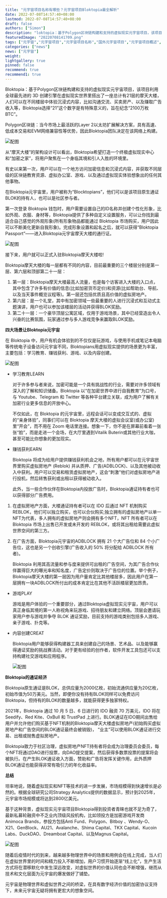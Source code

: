 ```yaml
---
title: "元宇宙项目名称有哪些？元宇宙项目Bloktopia最全解析"
date: 2022-07-08T14:57:40+08:00
lastmod: 2022-07-08T14:57:40+08:00
draft: false
authors: ["Simon"]
description: "loktopia：基于Polygon区块链构建和支持的虚拟现实元宇宙项目，该项目利用全球最先进的 3D 创建引擎在虚拟现实世界里搭出了一座总计有21层的摩天大楼，人们可以在不同楼层中体验沉浸式内容。"
featuredImage: "20220708141709.png"
tags: ["元宇宙","元宇宙项目","元宇宙项目名称","国外元宇宙项目","元宇宙项目概述","Bloktopia"]
categories: ["news"]
news: ["元宇宙"]
weight: 
lightgallery: true
pinned: false
recommend: true
recommend1: true
---
```


Bloktopia：基于Polygon区块链构建和支持的虚拟现实元宇宙项目，该项目利用全球最先进的 3D 创建引擎在虚拟现实世界里搭出了一座总计有21层的摩天大楼，人们可以在不同楼层中体验沉浸式内容，比如沟通交流、买卖房产、以及赚取广告收入等，Bloktopia选择“21”这个数字是有特殊意义的，旨在纪念“2100万枚BTC”。

Polygon区块链：当今市场上最活跃的Layer 2以太坊扩展解决方案，具有高速、低成本交易和EVM网络兼容性等优势，因此Bloktopia团队决定在该网络上构建。

![配图](20220708141629.png)

从“摩天大楼”的架构设计可以看出，Bloktopia希望打造一个终极虚拟现实中心和“加密之家”，将用户聚焦在一个身临其境和引人入胜的环境里。

有史以来第一次，用户可以在一个地方访问加密信息和沉浸式内容，并获取不同层级的区块链教育资源、虚拟办公室、游戏、以及通过虚拟现实体验想象出的任何其他事物。

在Bloktopia元宇宙里，用户被称为“Blocktopians”，他们可以是该项目原生通证BLOK的持有人，也可以是社区参与者。

第一次登录 Bloktopia 钱包时，用户需要设置自己的ID名称并创建个性化形象，比如外观、衣服、身材等，Bloktopia提供了多种自定义设置服务，可以让你找到最适合自己感觉的外观形象(所有形象物品都能通过 Bloktopia 市场购买，用户因此可以不断美化更新自我形象)。完成形象设置和起名之后，就可以获得“Bloktopia Passport”——进入Bloktopia元宇宙摩天大楼的通行证。

![配图](20220708141642.png)

接下来，用户就可以正式入驻Bloktopia摩天大楼啦!

Bloktopia摩天大楼的每一层都有不同的内容，目前最重要的三个楼层分别是第一层、第六层和顶部第二十一层：

1. 第一层：Bloktopia摩天大楼最高人流量，也是每个访客进入大楼的入口点，其中包含了许多有价值的信息(比如加密货币定价)和资源(比如帮助台、导航、以及当天事件概览议程等)。第一层还包括优质且高价值的虚拟房地产。
2. 第六层：是一个礼堂，其中有加密领域一些最重要的人进行沉浸式和互动式主题演讲，用户也可以参加该楼层的活动并获得BLOK奖励。
3. 第二十一层：一个豪华顶层公寓区域，仅用于游戏场景，其中已经营造出令人兴奋的比赛氛围，玩家通过参与多人游戏竞争来赢取BLOK奖励。

**四大场景让Bloktopia元宇宙**

在 Bloktopia 中，用户有机会体验到的不仅仅是玩游戏，与使用手机或笔记本电脑等传统电子设备访问元宇宙不同，Bloktopians用虚拟现实提供的场景更为丰富，主要包括：学习教育、赚钱获利、游戏、以及内容创建。

![配图](20220708141656.png)

- 学习教育LEARN

  对于许多参与者来说，加密可能是一个具有挑战性的行业，需要对许多领域有深入的了解和知识储备。Bloktopia 以“在加密世界中进行自我教育”为口号，与 Youtube、Telegram 和 Twitter 等各种平台建立关联，成为用户了解有关加密行业更多信息的开放中心。

  不仅如此，在 Bloktopia 的元宇宙里，远程会话可以变成交互式的、虚拟的“亲身体验”，同事们可以在 Bloktopia 摩天大楼的虚拟会议室(或办公室)里“开会”，而不用在 Zoom 电话里连接。想象一下，你不是在屏幕前看着一张张“脸”，而是走进一个会场，在大厅里遇到Vitalik Buterin或其他行业大咖，甚至可能比你想象的更加现实。

- 赚钱获利EARN

  Bloktopia 将成为给用户提供赚钱获利机会之地，所有用户都可以在元宇宙世界里购买虚拟房地产 (Reblok) 并从质押、广告(ADBLOCK)、以及其他被动收入中获利。用户可以交易和租赁虚拟房地产，这会“刺激”他们对虚拟房地产进行投机，然后转售获利或出租以获得被动收入。

  此外，当一些合作伙伴在Bloktopia内投放广告时，Bloktopia通证持有者也可以获得部分广告费用。

1. 在虚拟房地产方面，大楼通证持有者可以在 IDO 后通过 NFT 机制购买REBLOK，他们可以独立购买，也可以合伙购买;独立拥有的虚拟房地产以单一NFT为代表，多人拥有的虚拟房地产则会拥有多个NFT，NFT 所有者可以在 Bloktopia 市场上出售已开发或未开发的 REBLOK，或将其出租给需要此虚拟世界空间的第三方。

2. 在广告方面，Bloktopia元宇宙的ADBLOCK 拥有 21 个大广告位和 84 个小广告位，这也是另一个创收引擎(广告收入的 50% 将分配给 ADBLOCK 所有者)。

   Bloktopia 利用其高流量和参与度来提供可出租的广告空间，为其广告合作伙伴赢得巨大的曝光率和知名度，广告定价则取决于广告位的位置。举个例子，Bloktopia摩天大楼的第一层因为用户量肯定比其他楼层多，因此用户在第一层拥有一块ADBLOCK所付出的成本肯定比在其他不活跃楼层更加昂贵。

- 游戏PLAY

  游戏是用户体验的一个重要部分，通过Bloktopia虚拟现实元宇宙，用户可以真正身临其境的第一人称视角来玩游戏、招待朋友和建立网络。顶层会邀请玩家用户参与游戏并争夺 BLOK 通证奖励，目前支持的游戏类别包括多人游戏、亲子游戏、扑克等。

- 内容创建CREAT

  Bloktopia用户能够获得构建器工具来创建自己的场景、艺术品、以及能够赢得通证奖励的挑战赛活动。对于更有经验的创作者，软件开发工具包还可以支持构建社交游戏和应用程序。

  ![配图](20220708141709.png)

**Bloktopia的通证经济**

Bloktopia原生通证是BLOK，总供应量为2000亿枚，初始流通供应量为20亿枚，初始市值为50万美元。当然，即便你没有持有BLOK同样可以免费访问Bloktopia，但持有的BLOK的数量越多，就能获得更多独家特权。

2021年，Bloktopia 通过 10 月 5 日、6 日进行的 IDO 融资 70 万美元，IDO 将在 Seedify、Red Kite、OxBull 和 TrustPad 上进行。BLOK通证在IDO期间出售给用户并允许他们购买基于NFT机制的Bloktopia摩天大楼虚拟房地产(初始购买虚拟房地产和广告空间的BLOK通证最终会被销毁)， “业主”可以使用BLOK通证进行交易、出租或抛售虚拟房地产。

Bloktopia致力于社区治理，虚拟房地产NFT持有者将会成为治理委员会委员，每个NFT将通过DAO进行投票，向DAO提交提案，然后获得多数票投票的提案将会被执行。在产生BLOK通证收入方面，赞助和广告将发挥关键作用，此外质押BLOK通证也能获得非常有吸引力的年化收益率。

**总结**

坦率地说，随着虚拟现实和NFT等技术的进一步发展，市场规模得到快速增长是必然的。根据全球研究公司Strategy Analytics提供的数据显示，预计到2025年，元宇宙市场规模或将达到2800亿美元。

基于这种背景，虚拟现实元宇宙项目Bloktopia得到投资者青睐也就不足为奇了，最新私募轮融资中不乏业内顶级风投机构，比如领投方是加密游戏开发商Animoca Brands，参投方包括Anti Fund、Polygon、Bitboy 、Wendy-O、X21、GenBlock、AU21、Avalanche、Shima Capital、TKX Capital、Kucoin Labs、DuckDAO、Dreamboat Capital、以及Magnus Capital。

![配图](20220708141718.png)

随着后疫情时代的到来，越来越多物理世界中的场景和用例会在线上完成，当人们在虚拟世界里的时间和精力投入不断增加，用户习惯开始逐渐“线上化”，生产生活方式将在潜移默化中发生深远改变，对虚拟世界的价值认同也会不断增强，继而从技术和文化层面为元宇宙的爆发做好了铺垫。

元宇宙是物理世界和虚拟世界之间的桥梁，在具有数字经济价值的加密协议支持下，未来元宇宙无疑将拥有更宏大的想象空间。